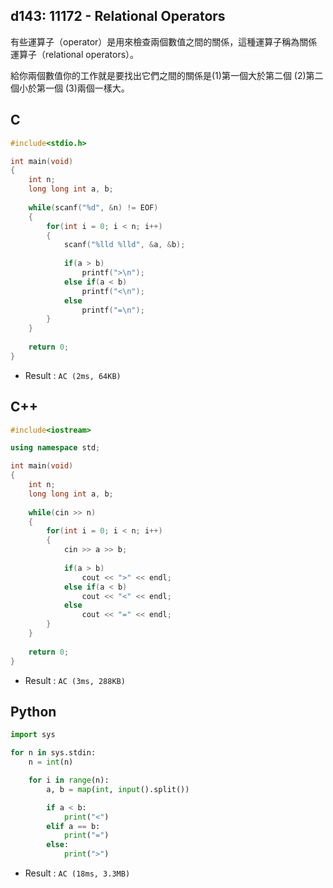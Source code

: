 ## d143: 11172 - Relational Operators
有些運算子（operator）是用來檢查兩個數值之間的關係，這種運算子稱為關係運算子（relational operators）。 

給你兩個數值你的工作就是要找出它們之間的關係是(1)第一個大於第二個 (2)第二個小於第一個 (3)兩個一樣大。

## C
```C
#include<stdio.h>

int main(void)
{
	int n;
	long long int a, b;
	
	while(scanf("%d", &n) != EOF)
	{
		for(int i = 0; i < n; i++)
		{
			scanf("%lld %lld", &a, &b);
			
			if(a > b)
				printf(">\n");
			else if(a < b)
				printf("<\n");
			else
				printf("=\n");
		}
	}
	
	return 0;
}
```
 * Result : `AC (2ms, 64KB)`

## C++
```c++
#include<iostream>

using namespace std;

int main(void)
{
	int n;
	long long int a, b;
	
	while(cin >> n)
	{
		for(int i = 0; i < n; i++)
		{
			cin >> a >> b;
			
			if(a > b)
				cout << ">" << endl;
			else if(a < b)
				cout << "<" << endl;
			else
				cout << "=" << endl;
		}
	}
	
	return 0;
}
```
 * Result : `AC (3ms, 288KB)`

## Python
```python
import sys

for n in sys.stdin:
    n = int(n)

    for i in range(n):
        a, b = map(int, input().split())

        if a < b:
            print("<")
        elif a == b:
            print("=")
        else:
            print(">")
```
 * Result : `AC (18ms, 3.3MB)`

